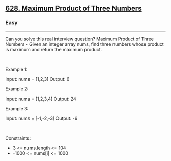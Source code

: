 <h2><a href="https://leetcode.com/problems/maximum-product-of-three-numbers/">628. Maximum Product of Three Numbers</a></h2><h3>Easy</h3><hr>Can you solve this real interview question? Maximum Product of Three Numbers - Given an integer array nums, find three numbers whose product is maximum and return the maximum product.

 

Example 1:

Input: nums = [1,2,3]
Output: 6


Example 2:

Input: nums = [1,2,3,4]
Output: 24


Example 3:

Input: nums = [-1,-2,-3]
Output: -6


 

Constraints:

 * 3 <= nums.length <= 104
 * -1000 <= nums[i] <= 1000